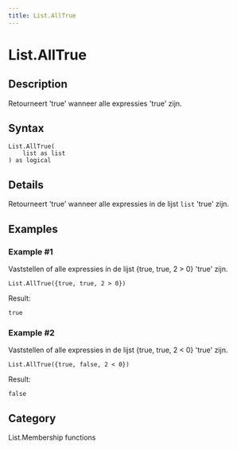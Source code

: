 ```yaml
---
title: List.AllTrue
---
```


# List.AllTrue


## Description

Retourneert &#39;true&#39; wanneer alle expressies &#39;true&#39; zijn.


## Syntax

```powerquery
List.AllTrue(
    list as list
) as logical
```


## Details

Retourneert 'true' wanneer alle expressies in de lijst <code>list</code> 'true' zijn.


## Examples

### Example #1 
Vaststellen of alle expressies in de lijst \{true, true, 2 &gt; 0} &#39;true&#39; zijn.
```powerquery
List.AllTrue({true, true, 2 > 0})
```

Result: 
```powerquery
true
```


### Example #2 
Vaststellen of alle expressies in de lijst \{true, true, 2 &lt; 0} &#39;true&#39; zijn.
```powerquery
List.AllTrue({true, false, 2 < 0})
```

Result: 
```powerquery
false
```




## Category
List.Membership functions
